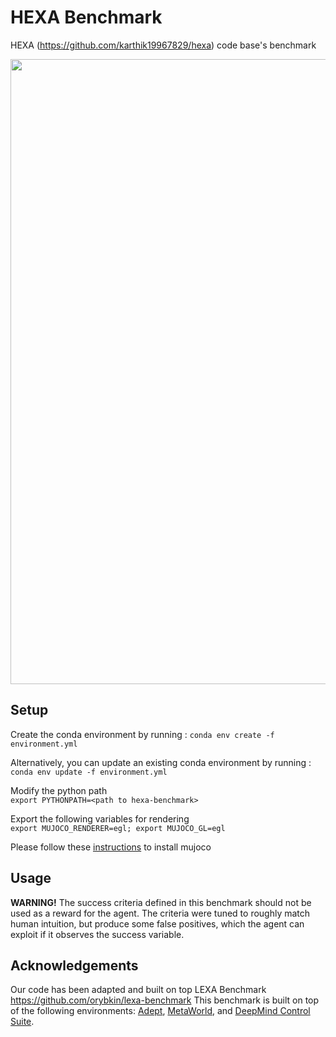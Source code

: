 # HEXA Benchmark

HEXA (https://github.com/karthik19967829/hexa) code base's benchmark 

<img src="https://github.com/karthik19967829/hexa-benchmark/blob/main/Figure5-1.png" width="1000">


## Setup

Create the conda environment by running : `conda env create -f environment.yml`

Alternatively, you can update an existing conda environment by running : `conda env update -f environment.yml`


Modify the python path   
`export PYTHONPATH=<path to hexa-benchmark>`  

Export the following variables for rendering  
`export MUJOCO_RENDERER=egl; export MUJOCO_GL=egl`

Please follow these [instructions][mujoco_instr] to install mujoco

[mujoco_instr]: https://github.com/openai/mujoco-py#install-mujoco

## Usage 

**WARNING!** The success criteria defined in this benchmark should not be used as a reward for the agent. The criteria were tuned to roughly match human intuition, but produce some false positives, which the agent can exploit if it observes the success variable. 


## Acknowledgements
Our code has been adapted and built on top LEXA Benchmark https://github.com/orybkin/lexa-benchmark
This benchmark is built on top of the following environments: [Adept](https://github.com/google-research/relay-policy-learning), [MetaWorld](https://github.com/rlworkgroup/metaworld), and [DeepMind Control Suite](https://github.com/deepmind/dm_control/tree/master/dm_control/suite).
